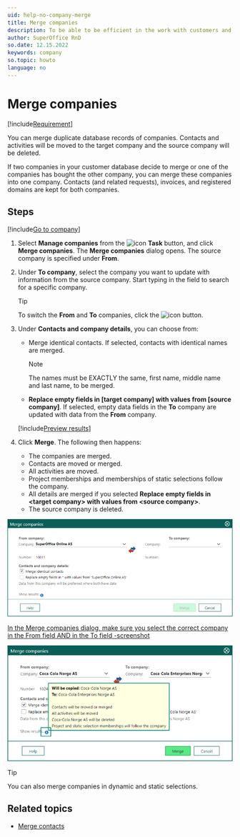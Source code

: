 ```yaml
---
uid: help-no-company-merge
title: Merge companies
description: To be able to be efficient in the work with customers and contacts, it is vital to have a "clutter free" environment. This means delete unused companies and contacts, and merge duplicated companies and contacts.
author: SuperOffice RnD
so.date: 12.15.2022
keywords: company
so.topic: howto
language: no
---
```


# Merge companies

[!include[Requirement](../../learn/includes/note-req-manage-entities.md)]

You can merge duplicate database records of companies. Contacts and activities will be moved to the target company and the source company will be deleted.

If two companies in your customer database decide to merge or one of the companies has bought the other company, you can merge these companies into one company. Contacts (and related requests), invoices, and registered domains are kept for both companies.

## Steps

[!include[Go to company](../../learn/includes/goto-company.md)]

1. Select **Manage companies** from the ![icon][img3] **Task** button, and click **Merge companies**.
    The **Merge companies** dialog opens. The source company is specified under **From**.

1. Under **To company**, select the company you want to update with information from the source company. Start typing in the field to search for a specific company.

    > [!TIP]
    > To switch the **From** and **To** companies, click the ![icon][img1] button.

1. Under **Contacts and company details**, you can choose from:

    * Merge identical contacts. If selected, contacts with identical names are merged.

        > [!NOTE]
        > The names must be EXACTLY the same, first name, middle name and last name, to be merged.

    * **Replace empty fields in \[target company\] with values from \[source company\]**. If selected, empty data fields in the **To** company are updated with data from the **From** company.

    [!include[Preview results](../../learn/includes/note-preview-results.md)]

1. Click **Merge**. The following then happens:

    * The companies are merged.
    * Contacts are moved or merged.
    * All activities are moved.
    * Project memberships and memberships of static selections follow the company.
    * All details are merged if you selected **Replace empty fields in &lt;target company&gt; with values from &lt;source company&gt;**.
    * The source company is deleted.

![Merge companies dialog -screenshot][img4]

[In the Merge companies dialog, make sure you select the correct company in the From field AND in the To field -screenshot][img5]

![To get extra information before you merge the two companies, you click the Info-button on Show result -screenshot][img6]

> [!TIP]
> You can also merge companies in dynamic and static selections.

## Related topics

* [Merge contacts][2]

<!-- Referenced links -->
[2]: ../../contact/learn/merge-contacts.md

<!-- Referenced images -->
[img1]: ../../../../common/icons/info-ball.png
[img3]: ../../../media/icons/btn-menu.png
[img4]: media/merge-companies.bmp
[img5]: media/company-merge.png
[img6]: media/company-merge-info.png

